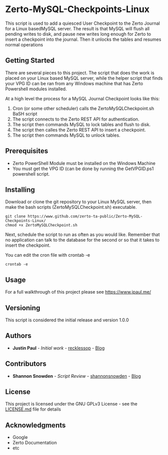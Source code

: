 # Zerto-MySQL-Checkpoints-Linux
This script is used to add a quiesced User Checkpoint to the Zerto Journal for a Linux basedMySQL server. The result is that MySQL will flush all pending writes to disk, and pause new writes long enough for Zerto to insert a checkpoint into the journal. Then it unlocks the tables and resumes normal operations

## Getting Started

There are several pieces to this project. The script that does the work is placed on your Linux based MySQL server, while the helper script that finds your VPG ID can be ran from any Windows machine that has Zerto Powershell modules installed.

At a high level the process for a MySQL Journal Checkpoint looks like this:
1. Cron (or some other scheduler) calls the ZertoMySQLCheckpoint.sh BaSH script
2. The script connects to the Zerto REST API for authentication.
3. The script then commands MySQL to lock tables and flush to disk.
4. The script then calles the Zerto REST API to insert a checkpoint.
5. The script then commands MySQL to unlock tables.

## Prerequisites

* Zerto PowerShell Module must be installed on the Windows Machine
* You must get the VPG ID (can be done by running the GetVPGID.ps1 powershell script.


## Installing

Download or clone the git repository to your Linux MySQL server, then make the bash scripts (ZertoMySQLCheckpoint.sh) executable.

```
git clone https://www.github.com/zerto-ta-public/Zerto-MySQL-Checkpoints-Linux/
chmod +x ZertoMySQLCheckpoint.sh
```

Next, schedule the script to run as often as you would like. Remember that no application can talk to the database for the second or so that it takes to insert the checkpoint.

You can edit the cron file with crontab -e

```
crontab -e
``` 

## Usage

For a full walkthrough of this project please see https://www.jpaul.me/

## Versioning

This script is considered the initial release and version 1.0.0 

## Authors

* **Justin Paul** - *Initial work* - [recklessop](https://github.com/recklessop) - [Blog](https://jpaul.me)

## Contributors
* **Shannon Snowden** - *Script Review* - [shannonsnowden](https://github.com/shannonsnowden) - [Blog](http://virtualizationinformation.com/)

## License

This project is licensed under the GNU GPLv3 License - see the [LICENSE.md](LICENSE.md) file for details

## Acknowledgments

* Google
* Zerto Documentation
* etc
